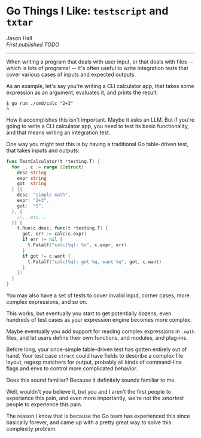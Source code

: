# Go Things I Like: `testscript` and `txtar`

Jason Hall<br>
_First published TODO_

-----

When writing a program that deals with user input, or that deals with files -- which is lots of programs! -- it's often useful to write integration tests that cover various cases of inputs and expected outputs.

As an example, let's say you're writing a CLI calculator app, that takes some expression as an argument, evaluates it, and prints the result:

```
$ go run ./cmd/calc "2+3"
5
```

How it accomplishes this isn't important. Maybe it asks an LLM. But if you're going to write a CLI calculator app, you need to test its basic functionality, and that means writing an integration test.

One way you might test this is by having a traditional Go table-driven test, that takes inputs and outputs:

```go
func TestCalculator(t *testing.T) {
  for _, c := range []struct{
    desc string
    expr string
    got  string
  } {{
    desc: "simple math",
    expr: "2+3",
    got:  "5",
  }, {
    //...etc...
  }} {
    t.Run(c.desc, func(t *testing.T) {
      got, err := calc(c.expr)
      if err != nil {
        t.Fatalf("calc(%q): %v", c.expr, err)
      }
      if got != c.want {
        t.Fatalf("calc(%q): got %q, want %q", got, c.want)
      }
    })
  }
}
```

You may also have a set of tests to cover invalid input, corner cases, more complex expressions, and so on.

This works, but eventually you start to get potentially dozens, even hundreds of test cases as your expression engine becomes more complex.

Maybe eventually you add support for reading complex expressions in `.math` files, and let users define their own functions, and modules, and plug-ins.

Before long, your once-simple table-driven test has gotten entirely out of hand. Your test case `struct` could have fields to describe a complex file layout, regexp matchers for output, probably all kinds of command-line flags and envs to control more complicated behavior.

Does this sound familiar? Because it definitely sounds familiar to me.

Well, wouldn't you believe it, but you and I aren't the first people to experience this pain, and even more importantly, we're not the _smartest_ people to experience this pain.

The reason I know that is because the Go team has experienced this since basically forever, and came up with a pretty great way to solve this complexity problem.



